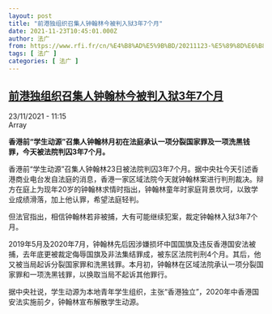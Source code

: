 ```yaml
---
layout: post
title: "前港独组织召集人钟翰林今被判入狱3年7个月"
date: 2021-11-23T10:45:01.000Z
author: 法广
from: https://www.rfi.fr/cn/%E4%B8%AD%E5%9B%BD/20211123-%E5%89%8D%E6%B8%AF%E7%8B%AC%E7%BB%84%E7%BB%87%E5%8F%AC%E9%9B%86%E4%BA%BA%E9%92%9F%E7%BF%B0%E6%9E%97%E4%BB%8A%E8%A2%AB%E5%88%A4%E5%85%A5%E7%8B%B13%E5%B9%B47%E4%B8%AA%E6%9C%88
tags: [ 法广 ]
categories: [ 法广 ]
---
```

<!--1637664301000-->
[前港独组织召集人钟翰林今被判入狱3年7个月](https://www.rfi.fr/cn/%E4%B8%AD%E5%9B%BD/20211123-%E5%89%8D%E6%B8%AF%E7%8B%AC%E7%BB%84%E7%BB%87%E5%8F%AC%E9%9B%86%E4%BA%BA%E9%92%9F%E7%BF%B0%E6%9E%97%E4%BB%8A%E8%A2%AB%E5%88%A4%E5%85%A5%E7%8B%B13%E5%B9%B47%E4%B8%AA%E6%9C%88)
------

<div>
<div>23/11/2021 - 11:15</div>Array<p><strong>                    香港前“学生动源”召集人钟翰林月初在法庭承认一项分裂国家罪及一项洗黑钱罪，今天被法院判囚3年7个月。                </strong></p><div >                    <p>香港前“学生动源”召集人钟翰林23日被法院判囚3年7个月。据中央社今天引述香港商业电台发自法庭的消息，香港一家区域法院今天就钟翰林案进行判刑裁决。辩方在庭上为现年20岁的钟翰林求情时指出，钟翰林童年时家庭背景坎坷，以致学业成绩滑落，加上他认罪，希望法庭轻判。</p><p>但法官指出，相信钟翰林若非被捕，大有可能继续犯案，裁定钟翰林入狱3年7个月。</p><p>2019年5月及2020年7月，钟翰林先后因涉嫌损坏中国国旗及违反香港国安法被捕，去年底更被裁定侮辱国旗及非法集结罪成，被东区法院判刑4个月。其后，他又被当局起诉分裂国家罪和洗黑钱罪。本月初，钟翰林在区域法院承认一项分裂国家罪和一项洗黑钱罪，以换取当局不起诉其他罪行。</p><p>据中央社说，学生动源为本地青年学生组织，主张“香港独立”，2020年中香港国安法实施前夕，钟翰林宣布解散学生动源。</p>                                            <div data-selfpromo-newsletter>    </div>    <div data-selfpromo-app>    </div>                </div>
</div>
